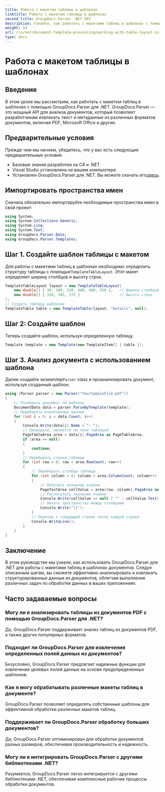 ```yaml
---
title: Работа с макетом таблицы в шаблонах
linktitle: Работа с макетом таблицы в шаблонах
second_title: GroupDocs.Parser .NET API
description: Узнайте, как работать с макетами таблиц в шаблонах с помощью GroupDocs.Parser для .NET. Эффективно извлекайте структурированные данные из документов.
weight: 14
url: /ru/net/document-template-processing/working-with-table-layout-in-templates/
type: docs
---
```

# Работа с макетом таблицы в шаблонах

## Введение
В этом уроке мы рассмотрим, как работать с макетом таблиц в шаблонах с помощью GroupDocs.Parser для .NET. GroupDocs.Parser — это мощный API для анализа документов, который позволяет разработчикам извлекать текст и метаданные из различных форматов документов, включая PDF, Microsoft Office и другие.
## Предварительные условия
Прежде чем мы начнем, убедитесь, что у вас есть следующие предварительные условия:
- Базовые знания разработки на C# и .NET.
- Visual Studio установлена на вашем компьютере.
-  Установлен GroupDocs.Parser для .NET. Вы можете скачать его[здесь](https://releases.groupdocs.com/parser/net/).

## Импортировать пространства имен
Сначала обязательно импортируйте необходимые пространства имен в свой проект:
```csharp
using System;
using System.Collections.Generic;
using System.Linq;
using System.Text;
using GroupDocs.Parser.Data;
using GroupDocs.Parser.Templates;
```
## Шаг 1. Создайте шаблон таблицы с макетом
Для работы с макетами таблиц в шаблонах необходимо определить структуру таблицы с помощью`TemplateTableLayout`. Этот макет определяет ширину столбцов и высоту строк.
```csharp
TemplateTableLayout layout = new TemplateTableLayout(
    new double[] { 30, 100, 320, 400, 480, 550 },   // Ширина столбцов
    new double[] { 320, 345, 375 }                  // Высота строк
);
// Создать таблицу шаблонов
TemplateTable table = new TemplateTable(layout, "Details", null);
```
## Шаг 2: Создайте шаблон
Теперь создайте шаблон, используя определенную таблицу.
```csharp
Template template = new Template(new TemplateItem[] { table });
```
## Шаг 3. Анализ документа с использованием шаблона
 Далее создайте экземпляр`Parser` class и проанализировать документ, используя созданный шаблон.
```csharp
using (Parser parser = new Parser("YourSampleFile.pdf"))
{
    // Разобрать документ по шаблону
    DocumentData data = parser.ParseByTemplate(template);
    // Перебирать извлеченные данные
    for (int i = 0; i < data.Count; i++)
    {
        Console.Write(data[i].Name + ": ");
        // Проверьте, является ли поле таблицей
        PageTableArea area = data[i].PageArea as PageTableArea;
        if (area == null)
        {
            continue;
        }
        // Перебирать строки таблицы
        for (int row = 0; row < area.RowCount; row++)
        {
            // Перебирать столбцы таблицы
            for (int column = 0; column < area.ColumnCount; column++)
            {
                // Получить значение ячейки
                PageTextArea cellValue = area[row, column].PageArea as PageTextArea;
                // Распечатать значение ячейки
                Console.Write(cellValue == null ? "" : cellValue.Text);
                // Печать пространства между столбцами
                Console.Write("\t");
            }
            // Переход к следующей строке после каждой строки
            Console.WriteLine();
        }
    }
}
```

## Заключение
В этом руководстве мы узнали, как использовать GroupDocs.Parser для .NET для работы с макетами таблиц в шаблонах документов. Следуя описанным шагам, вы сможете эффективно анализировать и извлекать структурированные данные из документов, облегчая выполнение различных задач по обработке данных в ваших приложениях.

## Часто задаваемые вопросы
### Могу ли я анализировать таблицы из документов PDF с помощью GroupDocs.Parser для .NET?
Да, GroupDocs.Parser поддерживает анализ таблиц из документов PDF, а также других популярных форматов.
### Подходит ли GroupDocs.Parser для извлечения определенных полей данных из документов?
Безусловно, GroupDocs.Parser предлагает надежные функции для извлечения целевых полей данных на основе предопределенных шаблонов.
### Как я могу обрабатывать различные макеты таблиц в документе?
GroupDocs.Parser позволяет определять собственные шаблоны для эффективной обработки различных макетов таблиц.
### Поддерживает ли GroupDocs.Parser обработку больших документов?
Да, GroupDocs.Parser оптимизирован для обработки документов разных размеров, обеспечивая производительность и надежность.
### Могу ли я интегрировать GroupDocs.Parser с другими библиотеками .NET?
Разумеется, GroupDocs.Parser легко интегрируется с другими библиотеками .NET, обеспечивая комплексные рабочие процессы обработки документов.